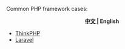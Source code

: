 Common PHP framework cases:

<p align="center"><b> <a href="./readme.md"> 中文 </a> | English </b></p>

- [ThinkPHP](./thinkphp/src)
- [Laravel](./laravel/src)